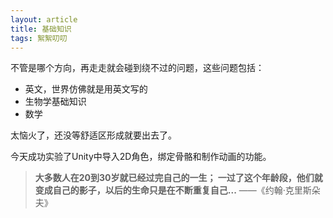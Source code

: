 ```yaml
---
layout: article
title: 基础知识
tags: 絮絮叨叨
---
```


不管是哪个方向，再走走就会碰到绕不过的问题，这些问题包括：

- 英文，世界仿佛就是用英文写的
- 生物学基础知识
- 数学

太恼火了，还没等舒适区形成就要出去了。

今天成功实验了Unity中导入2D角色，绑定骨骼和制作动画的功能。

>**大多数人在20到30岁就已经过完自己的一生；
>一过了这个年龄段，他们就变成自己的影子，以后的生命只是在不断重复自己...**  ——《约翰·克里斯朵夫》